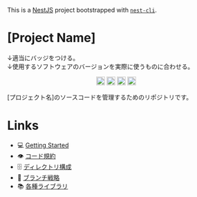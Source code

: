 This is a [NestJS](https://nestjs.com/) project bootstrapped with [`nest-cli`](https://github.com/nestjs/nest-cli).

# [Project Name]

↓適当にバッジをつける。<br/>
↓使用するソフトウェアのバージョンを実際に使うものに合わせる。

<p align="center">
  <img src="https://img.shields.io/badge/Nest.js-v9.0.0-%23E0234E.svg?logo=nestjs&style=plastic" style="height: 20px">
  <img src="https://img.shields.io/badge/Prisma-v7.1.0-teal.svg?logo=prisma&style=plastic" style="height: 20px">
  <img src="https://img.shields.io/badge/GraphQL-v7.4.1-E10098.svg?logo=graphql&style=plastic" style="height: 20px">
  <img src="https://img.shields.io/badge/MySQL-v8_debian-orange.svg?logo=mysql&style=plastic" style="height: 20px">
</p>

[プロジェクト名]のソースコードを管理するためのリポジトリです。<br/>

# Links

- 💻 [Getting Started](docs/getting-started.md)
- 👁️ [コード規約](docs/style-guide.md)
- 🗄️ [ディレクトリ構成](docs/project-structure.md)
- 🌲 [ブランチ戦略](docs/branch-strategy.md)
- 📚 [各種ライブラリ](docs/libraries.md)
